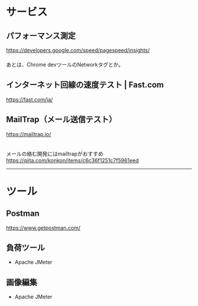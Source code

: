 # サービス

## パフォーマンス測定
https://developers.google.com/speed/pagespeed/insights/  
　  
あとは、Chrome devツールのNetworkタグとか。

## インターネット回線の速度テスト | Fast.com
https://fast.com/ja/


## MailTrap（メール送信テスト）
https://mailtrap.io/  
　  

メールの絡む開発にはmailtrapがおすすめ  
https://qiita.com/konkon/items/c6c36f1251c7f5961eed  



_____________________________________

# ツール

## Postman
https://www.getpostman.com/

## 負荷ツール
 * Apache JMeter


## 画像編集
 * Apache JMeter





 